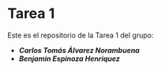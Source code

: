 # Tarea 1

Este es el repositorio de la Tarea 1 del grupo:

- **_Carlos Tomás Álvarez Norambuena_**
- **_Benjamin Espinoza Henriquez_**
